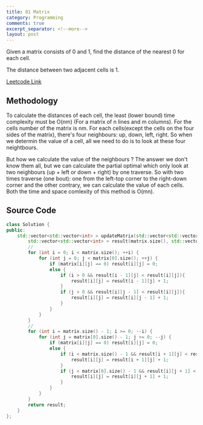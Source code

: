 ```yaml
---
title: 01 Matrix
category: Programming
comments: true
excerpt_separator: <!--more-->
layout: post
---
```

Given a matrix consists of 0 and 1, find the distance of the nearest 0 for each cell.

The distance between two adjacent cells is 1.
<!--more-->

[Leetcode Link](https://leetcode.com/problems/01-matrix/#/description)

## Methodology
To calculate the distances of each cell, the least (lower bound) time complexity must be O(nm) (For a matrix of n lines and m columns). For the cells number of the matrix is nm. For each cells(except the cells on the four sides of the matrix), there's four neighbours: up, down, left, right. So when we determin the value of a cell, all we need to do is to look at these four neightbours.

But how we calculate the value of the neighbours ? The answer we don't know them all, but we can calculate the partial optimal which only look at two neighbours (up + left or down + right) by one traverse. So with two times traverse (one bout): one from the left-top corner to the right-down corner and the other contrary, we can calculate the value of each cells. Both the time and space comlexity of this method is O(mn).

## Source Code
```C++
class Solution {
public:
    std::vector<std::vector<int> > updateMatrix(std::vector<std::vector<int> >& matrix) {
        std::vector<std::vector<int> > result(matrix.size(), std::vector<int>(matrix[0].size(), INT_MAX));
        //
        for (int i = 0; i < matrix.size(); ++i) {
            for (int j = 0; j < matrix[0].size(); ++j) {
                if (matrix[i][j] == 0) result[i][j] = 0;
                else {
                    if (i > 0 && result[i - 1][j] < result[i][j]){
                        result[i][j] = result[i - 1][j] + 1;
                    }
                    if (j > 0 && result[i][j - 1] < result[i][j]){
                        result[i][j] = result[i][j - 1] + 1;
                    }
                }
            }
        }
        //
        for (int i = matrix.size() - 1; i >= 0; --i) {
            for (int j = matrix[0].size() - 1; j >= 0; --j) {
                if (matrix[i][j] == 0) result[i][j] = 0;
                else {
                    if (i < matrix.size() - 1 && result[i + 1][j] < result[i][j]){
                        result[i][j] = result[i + 1][j] + 1;
                    }
                    if (j < matrix[0].size() - 1 && result[i][j + 1] < result[i][j]){
                        result[i][j] = result[i][j + 1] + 1;
                    }
                }
            }
        }
        return result;
    }
};
```
